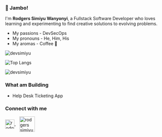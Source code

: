 ### :wave: Jambo! 

I'm **Rodgers Simiyu Wanyonyi**, a Fullstack Software Developer who loves learning and experimenting to find creative solutions to evolving problems.

- My passions - DevSecOps
- My pronouns - He, Him, His
- My aromas - Coffee :slightly_smiling_face:

![devsimiyu](https://github-readme-stats.vercel.app/api?username=devsimiyu&show_icons=true&theme=tokyonight&count_private=true)

![Top Langs](https://github-readme-stats.vercel.app/api/top-langs/?username=devsimiyu&theme=tokyonight&layout=compact)

![devsimiyu](https://komarev.com/ghpvc/?username=devsimiyu)

### What am Building
- Help Desk Ticketing App

### Connect with me

<a href="https://www.linkedin.com/in/rodgers-wanyonyi-9510a61a4/" style="margin-right: 12px" target="_blank"> 
  <img align="center" src="https://upload.wikimedia.org/wikipedia/commons/thumb/c/ca/LinkedIn_logo_initials.png/768px-LinkedIn_logo_initials.png" alt="rodgers wanyonyi" width="30" />
</a>

<a href="https://twitter.com/RodgerSimiyu" target="blank"> 
  <img align="center" src="https://www.hamiltoncountyhealth.org/wp-content/uploads/Twitter-Logo.png" alt="rodgers simiyu" width="50" />
</a>